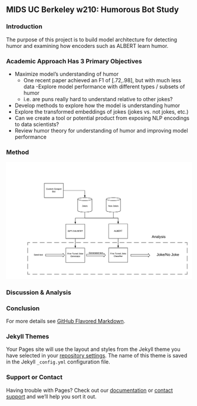 ## MIDS UC Berkeley w210: Humorous Bot Study

### Introduction

The purpose of this project is to build model architecture for detecting humor and examining how encoders such as ALBERT learn humor.

### Academic Approach Has 3 Primary Objectives
- Maximize model’s understanding of humor
  - One recent paper achieved an F1 of [.72,.98], but with much less data
-Explore model performance with different types / subsets of humor
  - i.e. are puns really hard to understand relative to other jokes?
- Develop methods to explore how the model is understanding humor
- Explore the transformed embeddings of jokes (jokes vs. not jokes, etc.)
- Can we create a tool or potential product from exposing NLP encodings to data scientists?
- Review humor theory for understanding of humor and improving model performance

### Method

![Data Pipeline](https://github.com/jlee-snn/humorousbert.io/blob/master/DataFlow.png)

### Discussion & Analysis

### Conclusion

For more details see [GitHub Flavored Markdown](https://guides.github.com/features/mastering-markdown/).

### Jekyll Themes

Your Pages site will use the layout and styles from the Jekyll theme you have selected in your [repository settings](https://github.com/jlee-snn/humorousbert.io/settings). The name of this theme is saved in the Jekyll `_config.yml` configuration file.

### Support or Contact

Having trouble with Pages? Check out our [documentation](https://help.github.com/categories/github-pages-basics/) or [contact support](https://github.com/contact) and we’ll help you sort it out.
